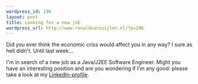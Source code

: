 ```yaml
--- 
wordpress_id: 196
layout: post
title: Looking for a new job
wordpress_url: http://www.ronaldvanzuijlen.nl/?p=196
---
```

Did you ever think the economic criss would affect you in any way? I sure as hell didn't. Until last week...

I'm in search of a new job as a Java/J2EE Software Engineer. Might you have an interesting position and are you wondering if I'm any good: please take a look at my <a title="Ronald on LinkedIn" href="http://www.linkedin.com/in/ronaldvz" target="_blank">LinkedIn-profile</a>.
